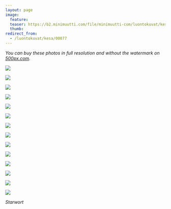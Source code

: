 ```yaml
---
layout: page
image:
  feature:
  teaser: https://b2.minimuutti.com/file/minimuutti-com/luontokuvat/kes%C3%A4/3/DS20572-245px.jpg
  thumb:
redirect_from:
  - /luontokuvat/kesa/00077
---
```


*You can buy these photos in full resolution and without the watermark on [500px.com](https://500px.com/minimuutticom/galleries/starworts).*

[![](https://b2.minimuutti.com/file/minimuutti-com/luontokuvat/kes%C3%A4/9/DS22931-800px.jpg)](https://dl.dropboxusercontent.com/sh/ea1wtnz7z734o12/AAD8LfRRbAHIofWiw_5MCC4Wa/luontokuvat/kes%C3%A4/9/DS22931.jpg)

[![](https://b2.minimuutti.com/file/minimuutti-com/luontokuvat/kes%C3%A4/9/DS22929-800px.jpg)](https://dl.dropboxusercontent.com/sh/ea1wtnz7z734o12/AACflGNvdyXRSqAhl3Jrj8Lra/luontokuvat/kes%C3%A4/9/DS22929.jpg)

[![](https://b2.minimuutti.com/file/minimuutti-com/luontokuvat/kes%C3%A4/4/DS21459-800px.jpg)](https://dl.dropboxusercontent.com/sh/ea1wtnz7z734o12/AABtLPUb4GRMlU1BQFz8K61Za/luontokuvat/kes%C3%A4/4/DS21459.jpg)

[![](https://b2.minimuutti.com/file/minimuutti-com/luontokuvat/kes%C3%A4/4/DS21484-800px.jpg)](https://dl.dropboxusercontent.com/sh/ea1wtnz7z734o12/AAC7KQ37X4yyPOOxZvMmkzxLa/luontokuvat/kes%C3%A4/4/DS21484.jpg)

[![](https://b2.minimuutti.com/file/minimuutti-com/luontokuvat/kes%C3%A4/4/DS21651-800px.jpg)](https://dl.dropboxusercontent.com/sh/ea1wtnz7z734o12/AADCcyB8-WtYj2mzwJ7MKENNa/luontokuvat/kes%C3%A4/4/DS21651.jpg)

[![](https://b2.minimuutti.com/file/minimuutti-com/luontokuvat/kes%C3%A4/4/DS21653-800px.jpg)](https://dl.dropboxusercontent.com/sh/ea1wtnz7z734o12/AAAonPfe7PAF9JgZdvTV3p8ma/luontokuvat/kes%C3%A4/4/DS21653.jpg)

[![](https://b2.minimuutti.com/file/minimuutti-com/luontokuvat/kes%C3%A4/4/DS21583-800px.jpg)](https://dl.dropboxusercontent.com/sh/ea1wtnz7z734o12/AAArHqNJ3EqPAjr8yiMAn1ifa/luontokuvat/kes%C3%A4/4/DS21583.jpg)

[![](https://b2.minimuutti.com/file/minimuutti-com/luontokuvat/kes%C3%A4/4/DS21592-800px.jpg)](https://dl.dropboxusercontent.com/sh/ea1wtnz7z734o12/AAD-gJyVHthlCNIRI3AHztC_a/luontokuvat/kes%C3%A4/4/DS21592.jpg)

[![](https://b2.minimuutti.com/file/minimuutti-com/luontokuvat/kes%C3%A4/4/DS21587-800px.jpg)](https://dl.dropboxusercontent.com/sh/ea1wtnz7z734o12/AADBbgSlMwk5QxMpJ4i99CKQa/luontokuvat/kes%C3%A4/4/DS21587.jpg)

[![](https://b2.minimuutti.com/file/minimuutti-com/luontokuvat/kes%C3%A4/4/DS21573-800px.jpg)](https://dl.dropboxusercontent.com/sh/ea1wtnz7z734o12/AACUHaKb4HyvcueeulozWIZga/luontokuvat/kes%C3%A4/4/DS21573.jpg)

[![](https://b2.minimuutti.com/file/minimuutti-com/luontokuvat/kes%C3%A4/4/DS21576-800px.jpg)](https://dl.dropboxusercontent.com/sh/ea1wtnz7z734o12/AABqKKyZ5tDjPDqb8tWhYReba/luontokuvat/kes%C3%A4/4/DS21576.jpg)

[![](https://b2.minimuutti.com/file/minimuutti-com/luontokuvat/kes%C3%A4/3/DS20440-800px.jpg)](https://dl.dropboxusercontent.com/sh/ea1wtnz7z734o12/AAA72yn01WK0xnRBfvQQFLYXa/luontokuvat/kes%C3%A4/3/DS20440.jpg)

[![](https://b2.minimuutti.com/file/minimuutti-com/luontokuvat/kes%C3%A4/3/DS20568-800px.jpg)](https://dl.dropboxusercontent.com/sh/ea1wtnz7z734o12/AADzVltnFA7-l8zIky6CmpuYa/luontokuvat/kes%C3%A4/3/DS20568.jpg)

[![](https://b2.minimuutti.com/file/minimuutti-com/luontokuvat/kes%C3%A4/3/DS20572-800px.jpg)](https://dl.dropboxusercontent.com/sh/ea1wtnz7z734o12/AABHxW5i3Q7cyi7nYbtrnvIwa/luontokuvat/kes%C3%A4/3/DS20572.jpg)

*Starwort*
